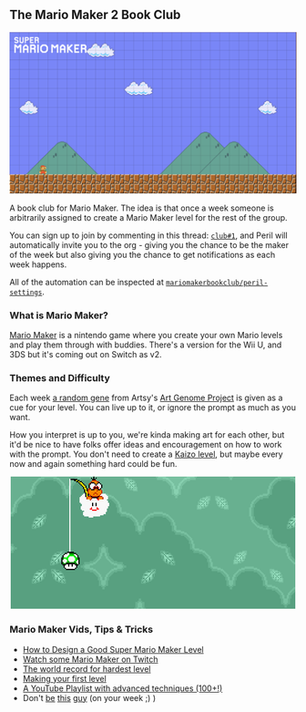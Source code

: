 ## The Mario Maker 2 Book Club

<p align="center">
  <img src="https://github.com/mariomakerbookclub/club/blob/master/mm.png?raw=true">
</p>

A book club for Mario Maker. The idea is that once a week someone is arbitrarily assigned to create a Mario Maker level 
for the rest of the group. 

You can sign up to join by commenting in this thread: [`club#1`](https://github.com/mariomakerbookclub/club/issues/1), 
and Peril will automatically invite you to the org - giving you the chance to be the maker of the week but also giving 
you the chance to get notifications as each week happens.

All of the automation can be inspected at [`mariomakerbookclub/peril-settings`](https://github.com/mariomakerbookclub/peril-settings).

### What is Mario Maker?

[Mario Maker](http://supermariomaker.nintendo.com) is a nintendo game where you create your own Mario levels and play them through with buddies. There's a version for the Wii U, and 3DS but it's coming out on Switch as v2.

### Themes and Difficulty

Each week [a random gene](https://art-genome-project-24zfbjh7w.now.sh/?query=%7B%0A%20%20%23%20Get%20a%20random%20set%20of%20five%20genes%0A%09randomGenes(count%3A%205)%20%7B%0A%20%20%20%20%23%20Pull%20out%20their%20details%0A%20%20%20%20name%0A%20%20%20%20family%0A%20%20%20%20description%20%23%20in%20markdown%0A%20%20%7D%0A%7D) from Artsy's [Art Genome Project](https://en.wikipedia.org/wiki/The_Art_Genome_Project) is given as a cue for your level. You can live up to it, or ignore the prompt as much as you want.

How you interpret is up to you, we're kinda making art for each other, but it'd be nice to have folks offer ideas and encouragement on how to work with the prompt. You don't need 
to create a [Kaizo level](https://en.wikipedia.org/wiki/Kaizo_Mario_World), but maybe every now and again something hard 
could be fun. 

<p align="center">
  <img src="https://github.com/mariomakerbookclub/club/blob/master/mario-wave.gif?raw=true">
</p>


### Mario Maker Vids, Tips & Tricks

- [How to Design a Good Super Mario Maker Level](https://www.youtube.com/watch?v=VrFrT7-19JI)
- [Watch some Mario Maker on Twitch](https://www.twitch.tv/directory/game/Super%20Mario%20Maker)
- [The world record for hardest level](https://www.youtube.com/watch?v=NFIEpZD3enk)
- [Making your first level](https://www.youtube.com/watch?v=3KXRB8OAfFU)
- [A YouTube Playlist with advanced techniques (100+!)](https://www.youtube.com/playlist?list=PLekbcfvMB1gYieKXixxXVBTYCuWRKvxjK)
- Don't [be](https://waypoint.vice.com/en_us/article/59p3nq/mario-maker-player-has-spent-1500-hours-trying-to-beat-his-own-level) [this](https://waypoint.vice.com/en_us/article/paqq89/nearly-2000-hours-later-player-still-cant-beat-their-mario-maker-level) [guy](https://waypoint.vice.com/en_us/article/3kgn89/mario-maker-player-has-now-spent-2500-hours-trying-to-beat-his-own-level) (on your week ;) )
